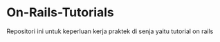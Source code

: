 On-Rails-Tutorials
==================

Repositori ini untuk keperluan kerja praktek di senja yaitu tutorial on rails
